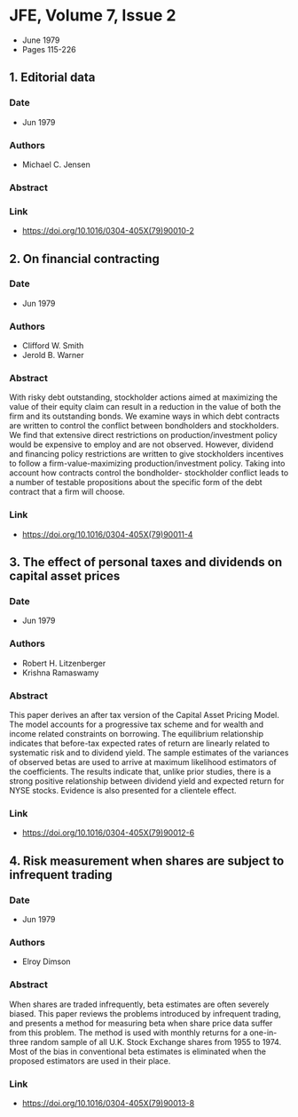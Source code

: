 # JFE, Volume 7, Issue 2
- June 1979
- Pages 115-226

## 1. Editorial data
### Date
- Jun 1979
### Authors
- Michael C. Jensen
### Abstract

### Link
- https://doi.org/10.1016/0304-405X(79)90010-2

## 2. On financial contracting
### Date
- Jun 1979
### Authors
- Clifford W. Smith
- Jerold B. Warner
### Abstract
With risky debt outstanding, stockholder actions aimed at maximizing the value of their equity claim can result in a reduction in the value of both the firm and its outstanding bonds. We examine ways in which debt contracts are written to control the conflict between bondholders and stockholders. We find that extensive direct restrictions on production/investment policy would be expensive to employ and are not observed. However, dividend and financing policy restrictions are written to give stockholders incentives to follow a firm-value-maximizing production/investment policy. Taking into account how contracts control the bondholder- stockholder conflict leads to a number of testable propositions about the specific form of the debt contract that a firm will choose.
### Link
- https://doi.org/10.1016/0304-405X(79)90011-4

## 3. The effect of personal taxes and dividends on capital asset prices
### Date
- Jun 1979
### Authors
- Robert H. Litzenberger
- Krishna Ramaswamy
### Abstract
This paper derives an after tax version of the Capital Asset Pricing Model. The model accounts for a progressive tax scheme and for wealth and income related constraints on borrowing. The equilibrium relationship indicates that before-tax expected rates of return are linearly related to systematic risk and to dividend yield. The sample estimates of the variances of observed betas are used to arrive at maximum likelihood estimators of the coefficients. The results indicate that, unlike prior studies, there is a strong positive relationship between dividend yield and expected return for NYSE stocks. Evidence is also presented for a clientele effect.
### Link
- https://doi.org/10.1016/0304-405X(79)90012-6

## 4. Risk measurement when shares are subject to infrequent trading
### Date
- Jun 1979
### Authors
- Elroy Dimson
### Abstract
When shares are traded infrequently, beta estimates are often severely biased. This paper reviews the problems introduced by infrequent trading, and presents a method for measuring beta when share price data suffer from this problem. The method is used with monthly returns for a one-in-three random sample of all U.K. Stock Exchange shares from 1955 to 1974. Most of the bias in conventional beta estimates is eliminated when the proposed estimators are used in their place.
### Link
- https://doi.org/10.1016/0304-405X(79)90013-8


